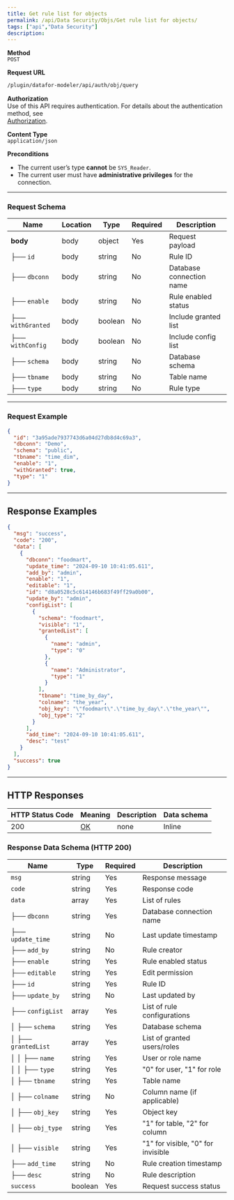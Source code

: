 ```yaml
---
title: Get rule list for objects
permalink: /api/Data Security/Objs/Get rule list for objects/
tags: ["api","Data Security"]
description: 
---
```


**Method**  
`POST`

**Request URL**
```html
/plugin/datafor-modeler/api/auth/obj/query
```

**Authorization**  
Use of this API requires authentication. For details about the authentication method, see  
[Authorization](/api/index/#_5-authentication-security).

**Content Type**  
`application/json`

**Preconditions**
- The current user’s type **cannot** be `SYS_Reader`.
- The current user must have **administrative privileges** for the connection.

---

### **Request Schema**

| Name            | Location | Type     | Required | Description |
|----------------|----------|----------|----------|-------------|
| **body**       | body     | object   | Yes      | Request payload |
| ├── `id`       | body     | string   | No       | Rule ID |
| ├── `dbconn`   | body     | string   | No       | Database connection name |
| ├── `enable`   | body     | string   | No       | Rule enabled status |
| ├── `withGranted` | body  | boolean  | No       | Include granted list |
| ├── `withConfig` | body   | boolean  | No       | Include config list |
| ├── `schema`   | body     | string   | No       | Database schema |
| ├── `tbname`   | body     | string   | No       | Table name |
| ├── `type`     | body     | string   | No       | Rule type |

---

### **Request Example**

```json
{
  "id": "3a95ade7937743d6a04d27db8d4c69a3",
  "dbconn": "Demo",
  "schema": "public",
  "tbname": "time_dim",
  "enable": "1",
  "withGranted": true,
  "type": "1"
}
```

---

## **Response Examples**

```json
{
  "msg": "success",
  "code": "200",
  "data": [
    {
      "dbconn": "foodmart",
      "update_time": "2024-09-10 10:41:05.611",
      "add_by": "admin",
      "enable": "1",
      "editable": "1",
      "id": "d8a0528c5c614146b683f49ff29a0b00",
      "update_by": "admin",
      "configList": [
        {
          "schema": "foodmart",
          "visible": "1",
          "grantedList": [
            {
              "name": "admin",
              "type": "0"
            },
            {
              "name": "Administrator",
              "type": "1"
            }
          ],
          "tbname": "time_by_day",
          "colname": "the_year",
          "obj_key": "\"foodmart\".\"time_by_day\".\"the_year\"",
          "obj_type": "2"
        }
      ],
      "add_time": "2024-09-10 10:41:05.611",
      "desc": "test"
    }
  ],
  "success": true
}
```

---

## **HTTP Responses**

| HTTP Status Code | Meaning                                                                 | Description | Data schema |
|------------------|-------------------------------------------------------------------------|------------|------------|
| 200              | [OK](https://tools.ietf.org/html/rfc7231#section-6.3.1)                | none       | Inline     |

### **Response Data Schema (HTTP 200)**

| Name         | Type     | Required | Description |
|-------------|---------|----------|-------------|
| `msg`       | string  | Yes      | Response message |
| `code`      | string  | Yes      | Response code |
| `data`      | array   | Yes      | List of rules |
| ├── `dbconn`  | string  | Yes      | Database connection name |
| ├── `update_time` | string | No  | Last update timestamp |
| ├── `add_by` | string | No      | Rule creator |
| ├── `enable` | string | Yes     | Rule enabled status |
| ├── `editable` | string | Yes   | Edit permission |
| ├── `id` | string | Yes         | Rule ID |
| ├── `update_by` | string | No   | Last updated by |
| ├── `configList` | array  | Yes  | List of rule configurations |
| │ ├── `schema` | string | Yes   | Database schema |
| │ ├── `grantedList` | array | Yes | List of granted users/roles |
| │ │ ├── `name` | string | Yes  | User or role name |
| │ │ ├── `type` | string | Yes  | "0" for user, "1" for role |
| │ ├── `tbname` | string | Yes  | Table name |
| │ ├── `colname` | string | No  | Column name (if applicable) |
| │ ├── `obj_key` | string | Yes  | Object key |
| │ ├── `obj_type` | string | Yes  | "1" for table, "2" for column |
| │ ├── `visible` | string | Yes  | "1" for visible, "0" for invisible |
| ├── `add_time` | string | No    | Rule creation timestamp |
| ├── `desc` | string | No        | Rule description |
| `success`   | boolean | Yes      | Request success status |